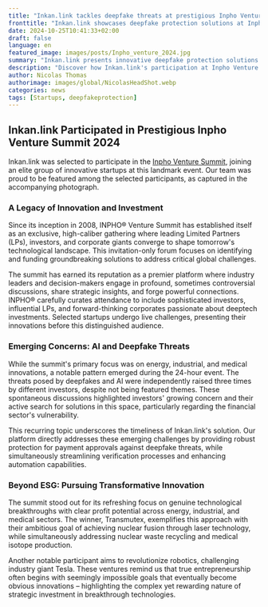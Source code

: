 ```yaml
---
title: "Inkan.link tackles deepfake threats at prestigious Inpho Venture Summit 2024"
fronttitle: "Inkan.link showcases deepfake protection solutions at Inpho Venture 2024"
date: 2024-10-25T10:41:33+02:00
draft: false
language: en
featured_image: images/posts/Inpho_venture_2024.jpg
summary: "Inkan.link presents innovative deepfake protection solutions at Inpho Venture Summit 2024, where AI security emerged as a key concern among top investors and corporate leaders. Learn how our payment verification technology addresses growing cybersecurity challenges in finance."
description: "Discover how Inkan.link's participation at Inpho Venture Summit 2024 aligns with investors' growing concerns about deepfake threats in financial security. Our innovative payment verification platform garnered attention at this exclusive gathering of global tech investors and corporate leaders, where AI security emerged as a critical focus despite not being an official theme."
author: Nicolas Thomas
authorimage: images/global/NicolasHeadShot.webp
categories: news
tags: [Startups, deepfakeprotection]
---
```


## Inkan.link Participated in Prestigious Inpho Venture Summit 2024

Inkan.link was selected to participate in the [Inpho Venture Summit](https://www.inpho-ventures.com/), joining an elite group of innovative startups at this landmark event. Our team was proud to be featured among the selected participants, as captured in the accompanying photograph.

### A Legacy of Innovation and Investment

Since its inception in 2008, INPHO® Venture Summit has established itself as an exclusive, high-caliber gathering where leading Limited Partners (LPs), investors, and corporate giants converge to shape tomorrow's technological landscape. This invitation-only forum focuses on identifying and funding groundbreaking solutions to address critical global challenges.

The summit has earned its reputation as a premier platform where industry leaders and decision-makers engage in profound, sometimes controversial discussions, share strategic insights, and forge powerful connections. INPHO® carefully curates attendance to include sophisticated investors, influential LPs, and forward-thinking corporates passionate about deeptech investments. Selected startups undergo live challenges, presenting their innovations before this distinguished audience.

### Emerging Concerns: AI and Deepfake Threats

While the summit's primary focus was on energy, industrial, and medical innovations, a notable pattern emerged during the 24-hour event. The threats posed by deepfakes and AI were independently raised three times by different investors, despite not being featured themes. These spontaneous discussions highlighted investors' growing concern and their active search for solutions in this space, particularly regarding the financial sector's vulnerability.

This recurring topic underscores the timeliness of Inkan.link's solution. Our platform directly addresses these emerging challenges by providing robust protection for payment approvals against deepfake threats, while simultaneously streamlining verification processes and enhancing automation capabilities.

### Beyond ESG: Pursuing Transformative Innovation

The summit stood out for its refreshing focus on genuine technological breakthroughs with clear profit potential across energy, industrial, and medical sectors. The winner, Transmutex, exemplifies this approach with their ambitious goal of achieving nuclear fusion through laser technology, while simultaneously addressing nuclear waste recycling and medical isotope production.

Another notable participant aims to revolutionize robotics, challenging industry giant Tesla. These ventures remind us that true entrepreneurship often begins with seemingly impossible goals that eventually become obvious innovations – highlighting the complex yet rewarding nature of strategic investment in breakthrough technologies.
